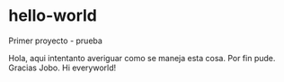 # hello-world
Primer proyecto - prueba



Hola, aqui intentanto averiguar como se maneja esta cosa. Por fin pude. Gracias Jobo. Hi everyworld!
